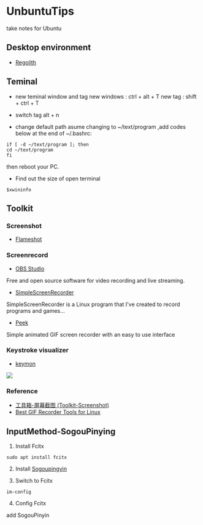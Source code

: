 # UnbuntuTips
take notes for Ubuntu

## Desktop environment
- [Regolith](https://regolith-linux.org/)

## Teminal
- new teminal window and tag
new windows : ctrl + alt + T
new tag : shift + ctrl + T

- switch tag
alt + n

- change default path
asume changing to ~/text/program ,add codes below at the end of ~/.bashrc:
```
if [ -d ~/text/program ]; then
cd ~/text/program
fi
```

then reboot your PC.

- Find out the size of open terminal
```
$xwininfo
```



## Toolkit

### Screenshot
- [Flameshot](https://github.com/lupoDharkael/flameshot)

### Screenrecord
- [OBS Studio](https://obsproject.com/)

Free and open source software for video recording and live streaming.

- [SimpleScreenRecorder](https://www.maartenbaert.be/simplescreenrecorder/)

SimpleScreenRecorder is a Linux program that I've created to record programs and games...

- [Peek](https://github.com/phw/peek)

Simple animated GIF screen recorder with an easy to use interface

### Keystroke visualizer

- [keymon](https://howtoinstall.co/en/ubuntu/xenial/keymon)

![](http://dl.iteye.com/upload/attachment/596149/83f8400f-a196-3db1-a0eb-3daba7556b17.png)

### Reference
- [工具箱-屏幕截图 (Toolkit-Screenshot)](https://zhuanlan.zhihu.com/p/76965810)
- [Best GIF Recorder Tools for Linux](https://itsfoss.com/best-gif-recorder-linux/)

## InputMethod-SogouPinying
1. Install Fcitx
```
sudo apt install fcitx
```
2. Install [Sogoupingyin](https://pinyin.sogou.com/linux/?r=pinyin)

3. Switch to Fcitx
```
im-config
```
4. Config Fcitx

add SogouPinyin

